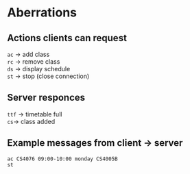 # Aberrations  
## Actions clients can request
`ac` -> add class  
`rc` -> remove class  
`ds` -> display schedule  
`st` -> stop (close connection)  

## Server responces
`ttf` -> timetable full  
`cs`-> class added  

## Example messages from client -> server
`ac CS4076 09:00-10:00 monday CS4005B`  
`st`
